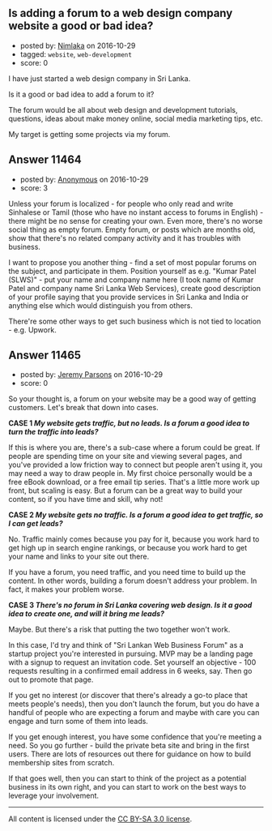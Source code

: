 ## Is adding a forum to a web design company website a good or bad idea?

- posted by: [Nimlaka](https://stackexchange.com/users/9540493/nimlaka) on 2016-10-29
- tagged: `website`, `web-development`
- score: 0

I have just started a web design company in Sri Lanka. 

Is it a good or bad idea to add a forum to it?

The forum would be all about web design and development tutorials, questions, ideas about make money online, social media marketing tips, etc.  

My target is getting some projects via my forum.


## Answer 11464

- posted by: [Anonymous](https://stackexchange.com/users/1584111/anonymous) on 2016-10-29
- score: 3

Unless your forum is localized - for people who only read and write Sinhalese or Tamil (those who have no instant access to forums in English) - there might be no sense for creating your own. Even more, there's no worse social thing as empty forum. Empty forum, or posts which are months old, show that there's no related company activity and it has troubles with business.

I want to propose you another thing - find a set of most popular forums on the subject, and participate in them. Position yourself as e.g. "Kumar Patel (SLWS)" - put your name and company name here (I took name of Kumar Patel and company name Sri Lanka Web Services), create good description of your profile saying that you provide services in Sri Lanka and India or anything else which would distinguish you from others.

There're some other ways to get such business which is not tied to location - e.g. Upwork.


## Answer 11465

- posted by: [Jeremy Parsons](https://stackexchange.com/users/497810/jeremy-parsons) on 2016-10-29
- score: 0

So your thought is, a forum on your website may be a good way of getting customers. Let's break that down into cases.

**CASE 1 *My website gets traffic, but no leads. Is a forum a good idea to turn the traffic into leads?***

If this is where you are, there's a sub-case where a forum could be great. If people are spending time on your site and viewing several pages, and you've provided a low friction way to connect but people aren't using it, you may need a way to draw people in. My first choice personally would be a free eBook download, or a free email tip series. That's a little more work up front, but scaling is easy. But a forum can be a great way to build your content, so if you have time and skill, why not!

**CASE 2 *My website gets no traffic. Is a forum a good idea to get traffic, so I can get leads?***

No. Traffic mainly comes because you pay for it, because you work hard to get high up in search engine rankings, or because you work hard to get your name and links to your site out there. 

If you have a forum, you need traffic, and you need time to build up the content. In other words, building a forum doesn't address your problem. In fact, it makes your problem worse.

**CASE 3 *There's no forum in Sri Lanka covering web design. Is it a good idea to create one, and will it bring me leads?***

Maybe. But there's a risk that putting the two together won't work.

In this case, I'd try and think of "Sri Lankan Web Business Forum" as a startup project you're interested in pursuing. MVP may be a landing page with a signup to request an invitation code. Set yourself an objective - 100 requests resulting in a confirmed email address in 6 weeks, say. Then go out to promote that page. 

If you get no interest (or discover that there's already a go-to place that meets people's needs), then you don't launch the forum, but you do have a handful of people who are expecting a forum and maybe with care you can engage and turn some of them into leads.

If you get enough interest, you have some confidence that you're meeting a need. So you go further - build the private beta site and bring in the first users. There are lots of resources out there for guidance on how to build membership sites from scratch.

If that goes well, then you can start to think of the project as a potential business in its own right, and you can start to work on the best ways to leverage your involvement.



---

All content is licensed under the [CC BY-SA 3.0 license](https://creativecommons.org/licenses/by-sa/3.0/).
